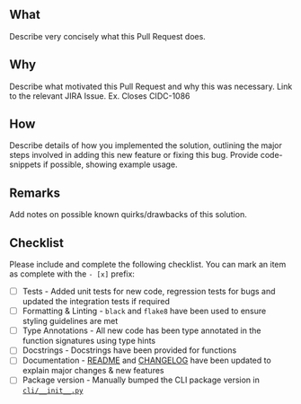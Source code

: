 ## What

Describe very concisely what this Pull Request does.

## Why

Describe what motivated this Pull Request and why this was necessary. Link to the relevant JIRA Issue. Ex. Closes CIDC-1086

## How

Describe details of how you implemented the solution, outlining the major steps involved in adding this new feature or fixing this bug. Provide code-snippets if possible, showing example usage.

## Remarks

Add notes on possible known quirks/drawbacks of this solution.

## Checklist

Please include and complete the following checklist. You can mark an item as complete with the `- [x]` prefix:

- [ ] Tests - Added unit tests for new code, regression tests for bugs and updated the integration tests if required
- [ ] Formatting & Linting - `black` and `flake8` have been used to ensure styling guidelines are met
- [ ] Type Annotations - All new code has been type annotated in the function signatures using type hints
- [ ] Docstrings - Docstrings have been provided for functions
- [ ] Documentation - [README](https://github.com/CIMAC-CIDC/cidc-cli/blob/master/README.md) and [CHANGELOG](https://github.com/CIMAC-CIDC/cidc-cli/blob/master/CHANGELOG.md) have been updated to explain major changes & new features
- [ ] Package version - Manually bumped the CLI package version in [`cli/__init__.py`](https://github.com/CIMAC-CIDC/cidc-cli/blob/master/cli/__init__.py#L1)
